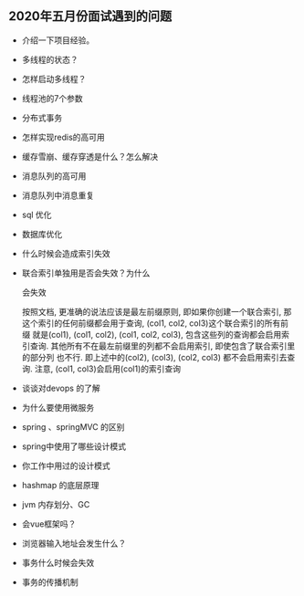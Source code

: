 ## 2020年五月份面试遇到的问题

- 介绍一下项目经验。

- 多线程的状态？

- 怎样启动多线程？

- 线程池的7个参数

- 分布式事务

- 怎样实现redis的高可用

- 缓存雪崩、缓存穿透是什么？怎么解决

- 消息队列的高可用

- 消息队列中消息重复

- sql 优化

- 数据库优化

- 什么时候会造成索引失效

- 联合索引单独用是否会失效？为什么

  会失效

  按照文档, 更准确的说法应该是最左前缀原则, 即如果你创建一个联合索引, 那 这个索引的任何前缀都会用于查询, (col1, col2, col3)这个联合索引的所有前缀 就是(col1), (col1, col2), (col1, col2, col3), 包含这些列的查询都会启用索 引查询.
   其他所有不在最左前缀里的列都不会启用索引, 即使包含了联合索引里的部分列 也不行. 即上述中的(col2), (col3), (col2, col3) 都不会启用索引去查询.
   注意, (col1, col3)会启用(col1)的索引查询

- 谈谈对devops  的了解

- 为什么要使用微服务

- spring 、springMVC 的区别

- spring中使用了哪些设计模式

- 你工作中用过的设计模式

- hashmap 的底层原理

- jvm 内存划分、GC

- 会vue框架吗？

- 浏览器输入地址会发生什么？

- 事务什么时候会失效
- 事务的传播机制
